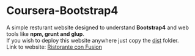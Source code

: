 # Coursera-Bootstrap4

A simple resturant website designed to understand **Bootstrap4** and web tools like **npm, grunt and glup**. <br>
If you wish to deploy this website anywhere just copy the [dist](dist) folder. <br>
Link to website: [Ristorante con Fusion](https://ankitks12.github.io/Coursera-Bootstrap4/dist/index.html)
